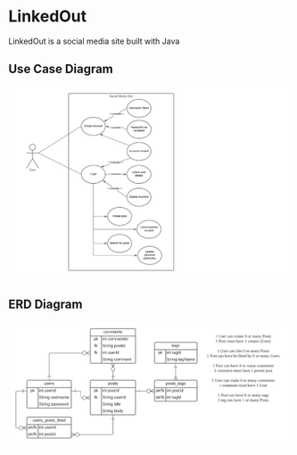 # LinkedOut

LinkedOut is a social media site built with Java

## Use Case Diagram
<img src="img/Use Case Diagram.png" width="1000">

## ERD Diagram
<img src="img/ERD.png" width="800">


